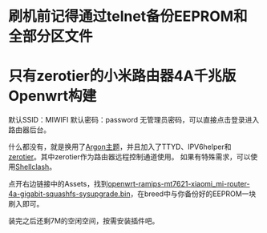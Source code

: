 # 刷机前记得通过telnet备份EEPROM和全部分区文件


# 只有zerotier的小米路由器4A千兆版Openwrt构建

默认SSID：MIWIFI  默认密码：password  无管理员密码，可以直接点击登录进入路由器后台。

什么都没有，就是换用了[Argon主题](https://github.com/jerrykuku/luci-theme-argon)，并且加入了TTYD、IPV6helper和[zerotier](https://www.zerotier.com/)。其中zerotier作为路由器远程控制通道使用。
如果有特殊需求，可以使用[Shellclash](https://github.com/juewuy/ShellClash/blob/master/README_CN.md)。


点开右边链接中的Assets，找到[openwrt-ramips-mt7621-xiaomi_mi-router-4a-gigabit-squashfs-sysupgrade.bin](https://github.com/lxc368/MI4A-G_Openwrt/releases)，在breed中与你备份好的EEPROM一块刷入即可。

装完之后还剩7M的空闲空间，按需安装插件吧。
